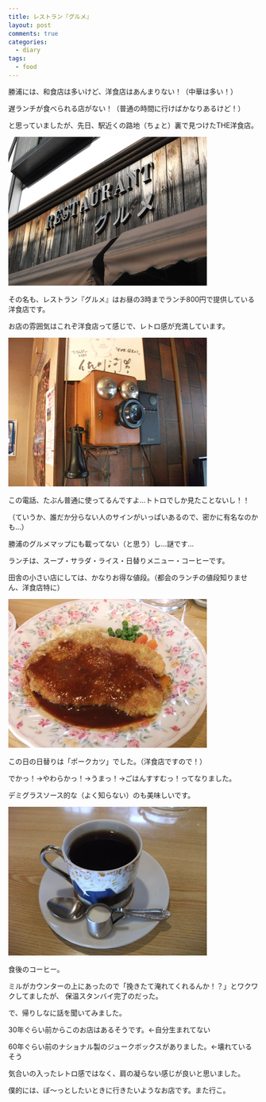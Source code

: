 ```yaml
---
title: レストラン『グルメ』
layout: post
comments: true
categories:
  - diary
tags:
  - food
---
```

勝浦には、和食店は多いけど、洋食店はあんまりない！（中華は多い！）

遅ランチが食べられる店がない！（普通の時間に行けばかなりあるけど！）

と思っていましたが、先日、駅近くの路地（ちょと）裏で見つけたTHE洋食店。

![レストラン『グルメ』看板][1]

その名も、レストラン『グルメ』はお昼の3時までランチ800円で提供している洋食店です。

お店の雰囲気はこれぞ洋食店って感じで、レトロ感が充満しています。

![古い電話][2]

この電話、たぶん普通に使ってるんですよ…トトロでしか見たことないし！！

（ていうか、誰だか分らない人のサインがいっぱいあるので、密かに有名なのかも…）

勝浦のグルメマップにも載ってない（と思う）し…謎です…

ランチは、スープ・サラダ・ライス・日替りメニュー・コーヒーです。

田舎の小さい店にしては、かなりお得な値段。（都会のランチの値段知りません、洋食店特に）

![ポークカツ][3]

この日の日替りは「ポークカツ」でした。（洋食店ですので！）

でかっ！→やわらかっ！→うまっ！→ごはんすすむっ！ってなりました。

デミグラスソース的な（よく知らない）のも美味しいです。

![食後の珈琲][4]

食後のコーヒー。

ミルがカウンターの上にあったので「挽きたて淹れてくれるんか！？」とワクワクしてましたが、
保温スタンバイ完了のだった。

で、帰りしなに話を聞いてみました。

30年ぐらい前からこのお店はあるそうです。←自分生まれてない

60年ぐらい前のナショナル製のジュークボックスがありました。←壊れているそう

気合いの入ったレトロ感ではなく、肩の凝らない感じが良いと思いました。

僕的には、ぼ～っとしたいときに行きたいようなお店です。また行こ。


 [1]: /img/uploads/2010/02/restaurant-gourmet-1.jpg
 [2]: /img/uploads/2010/02/restaurant-gourmet-2.jpg
 [3]: /img/uploads/2010/02/restaurant-gourmet-3.jpg
 [4]: /img/uploads/2010/02/restaurant-gourmet-4.jpg

